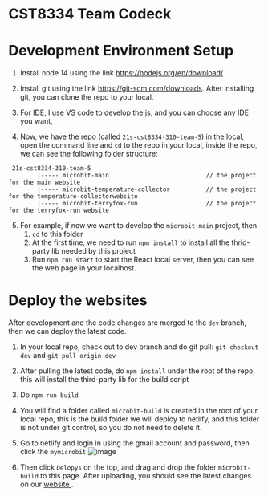 # CST8334 Team Codeck

# Development Environment Setup

1. Install node 14 using the link https://nodejs.org/en/download/

2. Install git using the link https://git-scm.com/downloads. After installing git, you can clone the repo to your local.

3. For IDE, I use VS code to develop the js, and you can choose any IDE you want,

4. Now, we have the repo (called `21s-cst8334-310-team-5`) in the local, open the command line and `cd` to the repo in your local, inside the repo, we can see the following folder structure:
```
 21s-cst8334-310-team-5
        |----- microbit-main                           // the project for the main website
        |----- microbit-temperature-collector          // the project for the temperature-collectorwebsite
        |----- microbit-terryfox-run                   // the project for the terryfox-run website
```

5. For example, if now we want to develop the `microbit-main` project, then 
     1. `cd` to this folder 
     2. At the first time, we need to run `npm install` to install all the thrid-party lib needed by this project
     3. Run `npm run start` to start the React local server, then you can see the web page in your localhost.


# Deploy the websites
After development and the code changes are merged to the `dev` branch, then we can deploy the latest code.

1. In your local repo, check out to dev branch and do git pull: `git checkout dev` and `git pull origin dev`

2. After pulling the latest code, do `npm install` under the root of the repo, this will install the third-party lib for the build script

3. Do `npm run build`

4. You will find a folder called `microbit-build` is created in the root of your local repo, this is the build folder we will deploy to netlify, and this folder is not under git control, so you do not need to delete it.

5. Go to netlify and login in using the gmail account and password, then click the `mymicrobit`
![image](https://user-images.githubusercontent.com/62402998/120517652-ac6ce980-c39e-11eb-9cbf-9aca3a8f49ab.png)

6. Then click `Delopys` on the top, and drag and drop the folder `microbit-build` to this page. After uploading, you should see the latest changes on our [website ](https://mymicrobit.netlify.app).


